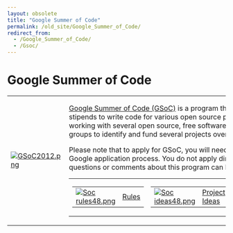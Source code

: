 ```yaml
---
layout: obsolete
title: "Google Summer of Code"
permalink: /old_site/Google_Summer_of_Code/
redirect_from:
  - /Google_Summer_of_Code/
  - /Gsoc/
---
```


Google Summer of Code
=====================

<table>
<col width="50%" />
<col width="50%" />
<tbody>
<tr class="odd">
<td align="left"><p><a href="http://code.google.com/soc"><img src="{{site.github.url}}/old_site/images/8/8d/GSoC2012.png" alt="GSoC2012.png" /></a></p></td>
<td align="left"><p><a href="http://code.google.com/soc/">Google Summer of Code (GSoC)</a> is a program that offers student developers stipends to write code for various open source projects. Google will be working with several open source, free software, and technology-related groups to identify and fund several projects over a three month period.</p>
<p>Please note that to apply for GSoC, you will need to go through the standard Google application process. You do not apply directly to the Mono Project. Any questions or comments about this program can be sent to soc@xamarin.com.</p>
<table>
<col width="33%" />
<col width="33%" />
<col width="33%" />
<tbody>
<tr class="odd">
<td align="left"><table>
<tbody>
<tr class="odd">
<td align="left"><a href="{{site.github.url}}/old_site/GSoC_Rules" title="GSoC Rules"><img src="{{site.github.url}}/old_site/images/1/12/Soc_rules48.png" alt="Soc rules48.png" /></a></td>
<td align="left"><a href="{{site.github.url}}/old_site/GSoC_Rules" title="GSoC Rules">Rules</a></td>
</tr>
</tbody>
</table></td>
<td align="left"><table>
<tbody>
<tr class="odd">
<td align="left"><a href="{{site.github.url}}/old_site/StudentProjects" title="StudentProjects"><img src="{{site.github.url}}/old_site/images/8/87/Soc_ideas48.png" alt="Soc ideas48.png" /></a></td>
<td align="left"><a href="{{site.github.url}}/old_site/StudentProjects" title="StudentProjects">Project Ideas</a></td>
</tr>
</tbody>
</table></td>
<td align="left"><table>
<tbody>
<tr class="odd">
<td align="left"><a href="{{site.github.url}}/old_site/GSoC_Previous_Years" title="GSoC Previous Years"><img src="{{site.github.url}}/old_site/images/d/d8/Soc_history48.png" alt="Soc history48.png" /></a></td>
<td align="left"><a href="{{site.github.url}}/old_site/GSoC_Previous_Years" title="GSoC Previous Years">Previous Years</a></td>
</tr>
</tbody>
</table></td>
</tr>
</tbody>
</table></td>
</tr>
</tbody>
</table>



